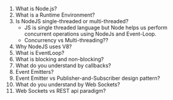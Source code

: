 1. What is Node.js?
2. What is a Runtime Environment?
3. Is NodeJS single-threaded or multi-threaded?
   - JS is single threaded language but Node helps us perform concurrent operations using NodeJs and Event-Loop.
   - Concurrency vs Multi-threading??
4. Why NodeJS uses V8?
5. What is EventLoop?
6. What is blocking and non-blocking?
7. What do you understand by callbacks?
8. Event Emitters?
9. Event Emitter vs Publisher-and-Subscriber design pattern?
10. What do you understand by Web Sockets?
11. Web Sockets vs REST api paradigm?
